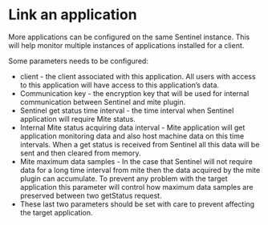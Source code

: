 # Link an application

More applications can be configured on the same Sentinel instance. This will help monitor multiple instances of applications installed for a client.

Some parameters needs to be configured:

* client - the client associated with this application. All users with access to this application will have access to this application’s data.
* Communication key - the encryption key that will be used for internal communication between Sentinel and mite plugin.
* Sentinel get status time interval - the time interval when Sentinel application will require Mite status.
* Internal Mite status acquiring data interval - Mite application will get application monitoring data and also host machine data on this time intervals.
When a get status is received from Sentinel all this data will be sent and then cleared from memory.
* Mite maximum data samples - In the case that Sentinel will not require data for a long time interval from mite then the data acquired by the mite plugin can accumulate.
To prevent any problem with the target application this parameter will control how maximum data samples are preserved between two getStatus request.
* These last two parameters should be set with care to prevent affecting the target application.
